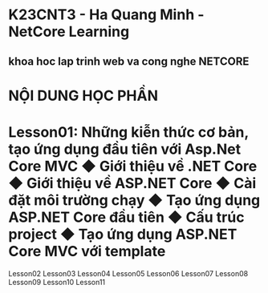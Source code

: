 # K23CNT3 - Ha Quang Minh - NetCore Learning
## khoa hoc lap trinh web va cong nghe NETCORE
NỘI DUNG HỌC PHẦN
========================================================
Lesson01: Những kiễn thức cơ bản, tạo ứng dụng đầu tiên với Asp.Net Core MVC
◆ Giới thiệu về .NET Core
◆ Giới thiệu về ASP.NET Core
◆ Cài đặt môi trường chạy
◆ Tạo ứng dụng ASP.NET Core đầu tiên
◆ Cấu trúc project
◆ Tạo ứng dụng ASP.NET Core MVC với template
========================================================
Lesson02
Lesson03
Lesson04
Lesson05
Lesson06
Lesson07
Lesson08
Lesson09
Lesson10
Lesson11
